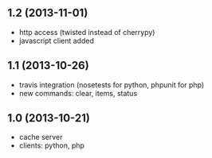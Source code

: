 ## 1.2 (2013-11-01)

- http access (twisted instead of cherrypy)
- javascript client added

## 1.1 (2013-10-26)

- travis integration (nosetests for python, phpunit for php)
- new commands: clear, items, status

## 1.0 (2013-10-21)

- cache server
- clients: python, php

